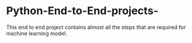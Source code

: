 # Python-End-to-End-projects-
This end to end project contains almost all the steps that are required for machine learning model.
